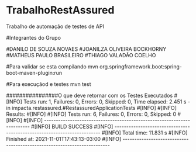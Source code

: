 # TrabalhoRestAssured
Trabalho de automação de testes de API

#Integrantes do Grupo

#DANILO DE SOUZA NOVAES 
#JOANILZA OLIVEIRA BOCKHORNY 
#MATHEUS PAULO BRASILEIRO
#THIAGO VALADÃO COELHO

#Para validar se esta compilando 
mvn org.springframework.boot:spring-boot-maven-plugin:run

#Para execuçãod e testes
mvn test 

################O que deve retornar com os Testes Executados 
#[INFO] Tests run: 1, Failures: 0, Errors: 0, Skipped: 0, Time elapsed: 2.451 s - in impacta.restassured.#RestassuredApplicationTests
#[INFO] 
#[INFO] Results:
#[INFO]
#[INFO] Tests run: 6, Failures: 0, Errors: 0, Skipped: 0
#[INFO]
#[INFO] ------------------------------------------------------------------------
#[INFO] BUILD SUCCESS
#[INFO] ------------------------------------------------------------------------
#[INFO] Total time:  11.831 s
#[INFO] Finished at: 2021-11-01T17:43:13-03:00
#[INFO] ------------------------------------------------------------------------

